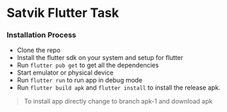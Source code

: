 # Satvik Flutter Task

### Installation Process
 * Clone the repo
 * Install the flutter sdk on your system and setup for flutter
 * Run `flutter pub get` to get all the dependencies
 * Start emulator or physical device
 * Run `flutter run` to run app in debug mode
 * Run `flutter build apk` and `flutter install` to install the release apk.


> To install app directly change to branch apk-1 and download apk 
